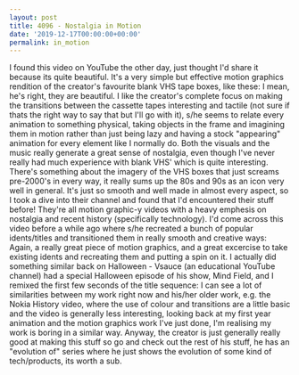 ```yaml
---
layout: post
title: 4096 - Nostalgia in Motion
date: '2019-12-17T00:00:00+00:00'
permalink: in_motion
---
```

I found this video on YouTube the other day, just thought I'd share it because its quite beautiful. It's a very simple but effective motion graphics rendition of the creator's favourite blank VHS tape boxes, like these: I mean, he's right, they are beautiful. I like the creator's complete focus on making the transitions between the cassette tapes interesting and tactile (not sure if thats the right way to say that but I'll go with it), s/he seems to relate every animation to something physical, taking objects in the frame and imagining them in motion rather than just being lazy and having a stock "appearing" animation for every element like I normally do. Both the visuals and the music really generate a great sense of nostalgia, even though I've never really had much experience with blank VHS' which is quite interesting. There's something about the imagery of the VHS boxes that just screams pre-2000's in every way, it really sums up the 80s and 90s as an icon very well in general. It's just so smooth and well made in almost every aspect, so I took a dive into their channel and found that I'd encountered their stuff before! They're all motion graphic-y videos with a heavy emphesis on nostalgia and recent history  (specifically technology). I'd come across this video before a while ago where s/he recreated a bunch of popular idents/titles and transitioned them in really smooth and creative ways: Again, a really great piece of motion graphics, and a great excercise to take existing idents and recreating them and putting a spin on it. I actually did something similar back on Halloween - Vsauce (an educational YouTube channel) had a special Halloween episode of his show, Mind Field, and I remixed the first few seconds of the title sequence: I can see a lot of similarities between my work right now and his/her older work, e.g. the Nokia History video, where the use of colour and transitions are a little basic and the video is generally less interesting, looking back at my first year animation and the motion graphics work I've just done, I'm realising my work is boring in a similar way. Anyway, the creator is just generally really good at making this stuff so go and check out the rest of his stuff, he has an "evolution of" series where he just shows the evolution of some kind of tech/products, its worth a sub.
